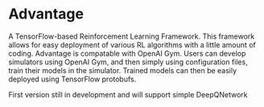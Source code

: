 # Advantage
A TensorFlow-based Reinforcement Learning Framework. This framework allows for easy deployment of various RL algorithms with a little amount of coding. Advantage is compatable with OpenAI Gym. Users can develop simulators using OpenAI Gym, and then simply using configuration files, train their models in the simulator. Trained models can then be easily deployed using TensorFlow protobufs.

First version still in development and will support simple DeepQNetwork
